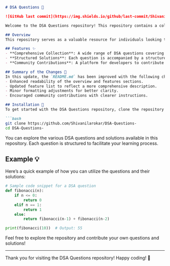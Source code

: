 ```markdown
# DSA Questions 📖

![GitHub last commit](https://img.shields.io/github/last-commit/Shivanilarokar/DSA-Questions-) ![License](https://img.shields.io/badge/license-MIT-blue.svg)

Welcome to the DSA Questions repository! This repository contains a collection of Data Structures and Algorithms (DSA) questions aimed at improving your coding skills and preparing you for technical interviews.

## Overview
This repository serves as a valuable resource for individuals looking to enhance their understanding of data structures and algorithms through practical questions and structured solutions.

## Features ✨
- **Comprehensive Collection**: A wide range of DSA questions covering various topics.
- **Structured Solutions**: Each question is accompanied by a structured solution to facilitate learning.
- **Community Contributions**: A platform for developers to contribute their own questions and solutions.

## Summary of the Changes 📱
In this update, the `README.md` has been improved with the following changes:
- Enhanced readability of the overview and features sections.
- Updated feature list to reflect a more comprehensive description.
- Minor formatting adjustments for better clarity.
- Encouraged community contributions with clearer instructions.

## Installation 🚀
To get started with the DSA Questions repository, clone the repository to your local machine:

```bash
git clone https://github.com/Shivanilarokar/DSA-Questions-
cd DSA-Questions-
```

You can explore the various DSA questions and solutions available in this repository. Each question is structured to facilitate your learning process.

## Example 💡
Here’s a quick example of how you can utilize the questions and their solutions:

```python
# Sample code snippet for a DSA question
def fibonacci(n):
    if n <= 0:
        return 0
    elif n == 1:
        return 1
    else:
        return fibonacci(n-1) + fibonacci(n-2)

print(fibonacci(10))  # Output: 55
```

Feel free to explore the repository and contribute your own questions and solutions!

---

Thank you for visiting the DSA Questions repository! Happy coding! 🎉
```